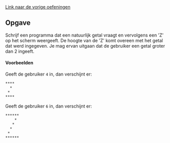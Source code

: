 <div class="text-end">
    <a class="btn btn-filled with-icon" href="https://dodona.be/nl/courses/2419/#series-36177-hoofdstuk-3-begrensde-herhaling-patronen" target="_blank"><i class="mdi mdi-backburger mdi-24" title="link"></i>Link naar de vorige oefeningen</a>
</div>

## Opgave
Schrijf een programma dat een natuurlijk getal vraagt en vervolgens een 'Z' op het scherm weergeeft. De hoogte van de 'Z' komt overeen met het getal dat werd ingegeven. Je mag ervan uitgaan dat de gebruiker een getal groter dan 2 ingeeft.

#### Voorbeelden
Geeft de gebruiker `4` in, dan verschijnt er:
```
****
  *
 *
****
```

Geeft de gebruiker `6` in, dan verschijnt er:
```
******
    *
   *
  *
 *
******
```